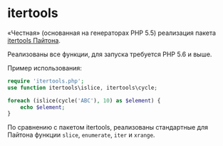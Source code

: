 # itertools
«Честная» (основанная на генераторах PHP 5.5) реализация пакета [itertools Пайтона](https://docs.python.org/2/library/itertools.html).

Реализованы все функции, для запуска требуется PHP 5.6 и выше.

Пример использования:
```php
require 'itertools.php';
use function itertools\islice, itertools\cycle;

foreach (islice(cycle('ABC'), 10) as $element) {
    echo $element;
}
```
По сравнению с пакетом itertools, реализованы стандартные для Пайтона функции
`slice`, `enumerate`, `iter` и `xrange`.
